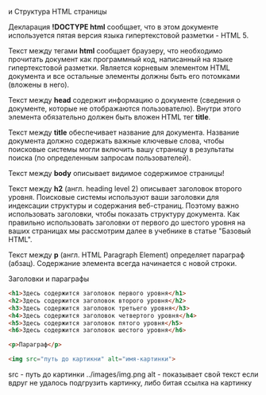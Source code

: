 и Структура HTML страницы




Декларация <b>!DOCTYPE html</b> сообщает, что в этом документе используется пятая версия языка гипертекстовой разметки - HTML 5.

Текст между тегами <b>html</b> сообщает браузеру, что необходимо прочитать документ как программный код, написанный на языке гипертекстовой разметки.
Является корневым элементом HTML документа и все остальные элементы должны быть его потомками (вложены в него).

Текст между <b>head</b> содержит информацию о документе (сведения о документе, которые не отображаются пользователю).
Внутри этого элемента обязательно должен быть вложен HTML тег <b>title</b>.

Текст между <b>title</b> обеспечивает название для документа.
Название документа должно содержать важные ключевые слова, чтобы поисковые системы могли включить вашу страницу в результаты поиска (по определенным запросам пользователей).

Текст между <b>body</b> описывает видимое содержимое страницы!

Текст между <b>h2</b> (англ. heading level 2) описывает заголовок второго уровня.
Поисковые системы используют ваши заголовки для индексации структуры и содержания веб-страниц.
Поэтому важно использовать заголовки, чтобы показать структуру документа.
Как правильно использовать заголовки от первого до шестого уровня на ваших страницах мы рассмотрим далее в учебнике в статье "Базовый HTML".

Текст между <b>p</b> (англ. HTML Paragraph Element) определяет параграф (абзац).
Содержание элемента всегда начинается с новой строки.




Заголовки и параграфы

```html
<h1>Здесь содержится заголовок первого уровня</h1>
<h2>Здесь содержится заголовок второго уровня</h2>
<h3>Здесь содержится заголовок третьего уровня</h3>
<h4>Здесь содержится заголовок четвертого уровня</h4>
<h5>Здесь содержится заголовок пятого уровня</h5>
<h6>Здесь содержится заголовок шестого уровня</h6>

<p>Параграф</p>
```



```html
<img src="путь до картикни" alt="имя-картинки">
```
src - путь до картинки ../images/img.png
alt - показывает свой текст если вдруг не удалось подгрузить картинку, либо битая ссылка на картинку